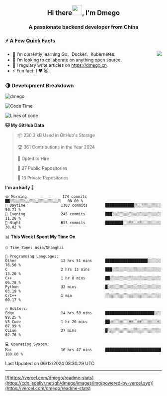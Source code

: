 <h2 align="center">Hi there<img src="https://cdn.jsdelivr.net/gh/dmego/images/img/Hi.gif" height="32" />, I'm Dmego </h2>
<h3 align="center">A passionate backend developer from China</h3>

### ⚡️ A Few Quick Facts

<img align="right" src="https://readme-stats-dmego.vercel.app/api?username=dmego&show_icons=true&icon_color=1573B3&hide_title=true&text_color=718096&bg_color=00000000&hide_border=true"/>

<ul>
    <li> 🌱 I’m currently learning Go、Docker、Kubernetes.</li>
    <li> 👯 I’m looking to collaborate on anything open source.</li>
    <li> 📝 I regulary write articles on <a href="https://dmego.cn">https://dmego.cn</a>.</li>
    <li> ⚡ Fun fact: I ❤️ 😻.</li>
</ul>

### 🌗 Development Breakdown

<img src="https://komarev.com/ghpvc/?username=dmego" alt="dmego" />

<!--START_SECTION:waka-->
![Code Time](http://img.shields.io/badge/Code%20Time-3%2C146%20hrs%2041%20mins-blue)

![Lines of code](https://img.shields.io/badge/From%20Hello%20World%20I%27ve%20Written-677.3%20thousand%20lines%20of%20code-blue)

**🐱 My GitHub Data** 

> 📦 230.3 kB Used in GitHub's Storage 
 > 
> 🏆 361 Contributions in the Year 2024
 > 
> 💼 Opted to Hire
 > 
> 📜 27 Public Repositories 
 > 
> 🔑 13 Private Repositories 
 > 
**I'm an Early 🐤** 

```text
🌞 Morning                174 commits         ██░░░░░░░░░░░░░░░░░░░░░░░   08.00 % 
🌆 Daytime                1103 commits        █████████████░░░░░░░░░░░░   50.71 % 
🌃 Evening                245 commits         ███░░░░░░░░░░░░░░░░░░░░░░   11.26 % 
🌙 Night                  653 commits         ████████░░░░░░░░░░░░░░░░░   30.02 % 
```


📊 **This Week I Spent My Time On** 

```text
🕑︎ Time Zone: Asia/Shanghai

💬 Programming Languages: 
Other                    12 hrs 51 mins      ███████████████████░░░░░░   76.58 % 
C                        2 hrs 13 mins       ███░░░░░░░░░░░░░░░░░░░░░░   13.20 % 
C++                      1 hr 8 mins         ██░░░░░░░░░░░░░░░░░░░░░░░   06.78 % 
Python                   32 mins             █░░░░░░░░░░░░░░░░░░░░░░░░   03.19 % 
C/C++                    1 min               ░░░░░░░░░░░░░░░░░░░░░░░░░   00.17 % 

🔥 Editors: 
Edge                     14 hrs 59 mins      ██████████████████████░░░   89.25 % 
VS Code                  1 hr 20 mins        ██░░░░░░░░░░░░░░░░░░░░░░░   07.99 % 
CLion                    27 mins             █░░░░░░░░░░░░░░░░░░░░░░░░   02.76 % 

💻 Operating System: 
Mac                      16 hrs 47 mins      █████████████████████████   100.00 % 
```


 Last Updated on 06/12/2024 08:30:29 UTC
<!--END_SECTION:waka-->

---

[![https://vercel.com/dmego/readme-stats](https://cdn.jsdelivr.net/gh/dmego/images/img/powered-by-vercel.svg)](https://vercel.com/dmego/readme-stats)

